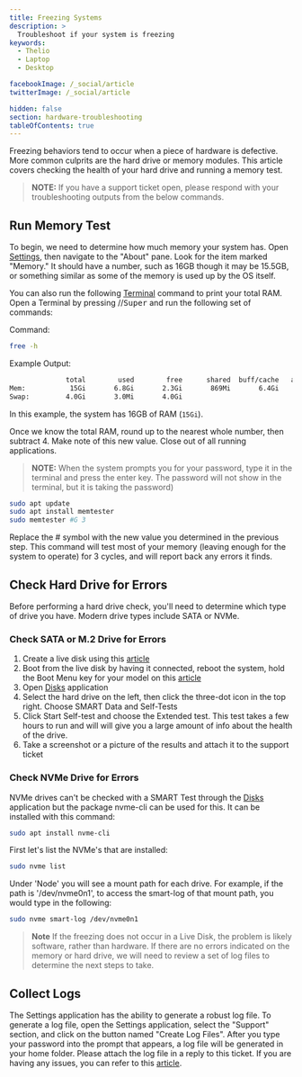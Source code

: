 ```yaml
---
title: Freezing Systems
description: >
  Troubleshoot if your system is freezing
keywords:
  - Thelio
  - Laptop
  - Desktop

facebookImage: /_social/article
twitterImage: /_social/article

hidden: false
section: hardware-troubleshooting
tableOfContents: true
---
```


Freezing behaviors tend to occur when a piece of hardware is defective.  
More common culprits are the hard drive or memory modules. This article covers checking the health of your hard drive and running a memory test.

> **NOTE:** If you have a support ticket open, please respond with your troubleshooting outputs from the below commands.

## Run Memory Test

To begin, we need to determine how much memory your system has. Open <u>Settings</u>, then navigate to the "About" pane. Look for the item marked "Memory." It should have a number, such as 16GB though it may be 15.5GB, or something similar as some of the memory is used up by the OS itself.

You can also run the following <u>Terminal</u> command to print your total RAM. Open a Terminal by pressing <kbd><font-awesome-icon :icon="['fab', 'ubuntu']"></font-awesome-icon></kbd>/<kbd><font-awesome-icon :icon="['fab', 'pop-os']"></font-awesome-icon></kbd>/<kbd>Super</kbd> and run the following set of commands:

Command:

```bash
free -h
```

Example Output:

```bash
              total        used        free      shared  buff/cache   available
Mem:           15Gi       6.8Gi       2.3Gi       869Mi       6.4Gi       7.5Gi
Swap:         4.0Gi       3.0Mi       4.0Gi
```

In this example, the system has 16GB of RAM (`15Gi`).

Once we know the total RAM, round up to the nearest whole number, then subtract 4. Make note of this new value. Close out of all running applications.

> **NOTE:** When the system prompts you for your password, type it in the terminal and press the enter key. The password will not show in the terminal, but it is taking the password)

```bash
sudo apt update
sudo apt install memtester
sudo memtester #G 3
```

Replace the # symbol with the new value you determined in the previous step. This command will test most of your memory (leaving enough for the system to operate) for 3 cycles, and will report back any errors it finds.

## Check Hard Drive for Errors

Before performing a hard drive check, you'll need to determine which type of drive you have. Modern drive types include SATA or NVMe.

### Check SATA or M.2 Drive for Errors

1. Create a live disk using this [article](/articles/live-disk)
2. Boot from the live disk by having it connected, reboot the system, hold the Boot Menu key for your model on this [article](/articles/boot-menu)
3. Open <u>Disks</u> application
4. Select the hard drive on the left, then click the three-dot icon in the top right. Choose SMART Data and Self-Tests
5. Click Start Self-test and choose the Extended test. This test takes a few hours to run and will will give you a large amount of info about the health of the drive.
6. Take a screenshot or a picture of  the results and attach it to the support ticket

### Check NVMe Drive for Errors

NVMe drives can't be checked with a SMART Test through the <u>Disks</u> application but the package nvme-cli can be used for this. It can be installed with this command:

```bash
sudo apt install nvme-cli
```

First let's list the NVMe's that are installed:

```bash
sudo nvme list
```

Under 'Node' you will see a mount path for each drive. For example, if the path is '/dev/nvme0n1', to access the smart-log of that mount path, you would type in the following:

```bash
sudo nvme smart-log /dev/nvme0n1
```

> **Note** If the freezing does not occur in a Live Disk, the problem is likely software, rather than hardware. If there are no errors indicated on the memory or hard drive, we will need to review a set of log files to determine the next steps to take.

## Collect Logs

The Settings application has the ability to generate a robust log file. To generate a log file, open the Settings application, select the "Support" section, and click on the button named "Create Log Files". After you type your password into the prompt that appears, a log file will be generated in your home folder. Please attach the log file in a reply to this ticket. If you are having any issues, you can refer to this [article](/articles/log-files).
